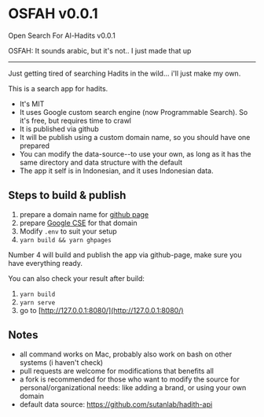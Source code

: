 # OSFAH v0.0.1

Open Search For Al-Hadits v0.0.1

OSFAH: It sounds arabic, but it's not.. I just made that up

---

Just getting tired of searching Hadits in the wild... i'll just make my own.

This is a search app for hadits.

- It's MIT
- It uses Google custom search engine (now Programmable Search). So it's free, but requires time to crawl
- It is published via github
- It will be publish using a custom domain name, so you should have one prepared
- You can modify the data-source--to use your own, as long as it has the same directory and data structure with the default
- The app it self is in Indonesian, and it uses Indonesian data.


## Steps to build & publish

1. prepare a domain name for [github page](https://docs.github.com/en/pages/configuring-a-custom-domain-for-your-github-pages-site)
2. prepare [Google CSE](https://programmablesearchengine.google.com/about/) for that domain
3. Modify `.env` to suit your setup
4. `yarn build && yarn ghpages`

Number 4 will build and publish the app via github-page, make sure you have everything ready.

You can also check your result after build:
1. `yarn build`
2. `yarn serve`
3. go to [http://127.0.0.1:8080/](http://127.0.0.1:8080/)


## Notes

- all command works on Mac, probably also work on bash on other systems (i haven't check)
- pull requests are welcome for modifications that benefits all
- a fork is recommended for those who want to modify the source for personal/organizational needs: like adding a brand, or using your own domain
- default data source: https://github.com/sutanlab/hadith-api
